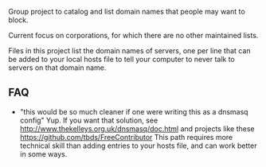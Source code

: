 Group project to catalog and list domain names that people may want to block.  

Current focus on corporations, for which there are no other maintained lists.

Files in this project list the domain names of servers, one per line that can be added to your local hosts file to tell your computer to never talk to servers on that domain name.


## FAQ 
* "this would be so much cleaner if one were writing this as a dnsmasq config"
  Yup.  If you want that solution, see http://www.thekelleys.org.uk/dnsmasq/doc.html
  and projects like these https://github.com/tbds/FreeContributor
  This path requires more technical skill than adding entries to your hosts file, 
  and can work better in some ways.
